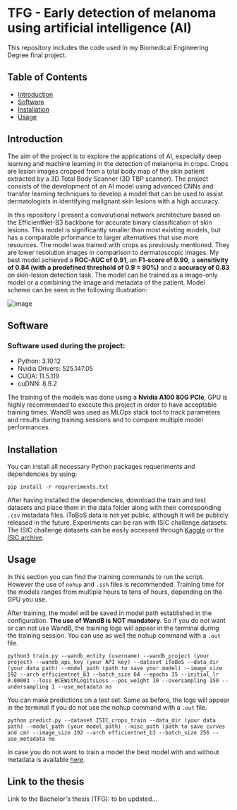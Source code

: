 # TFG - Early detection of melanoma using artificial intelligence (AI)

This repository includes the code used in my Biomedical Engineering Degree final project.

## Table of Contents
- [Introduction](#introduction)
- [Software](#software)
- [Installation](#installation)
- [Usage](#usage)

## Introduction
The aim of the project is to explore the applications of AI, especially deep learning and
machine learning in the detection of melanoma in crops. Crops are lesion images cropped
from a total body map of the skin patient extracted by a 3D Total Body Scanner (3D TBP scanner).
The project consists of the development of an AI model using advanced CNNs and transfer
learning techniques to develop a model that can be used to assist dermatologists in identifying
malignant skin lesions with a high accuracy.

In this repository I present a convolutional network architecture based on the EfficientNet-B3 backbone for accurate binary classification of skin lesions. This model is significantly smaller than most existing models, but has a comparable prformance to larger alternatives that use more resources. The model was trained with crops as previously mentioned. They are lower resolution images in comparison to dermatoscopic images. My best model achieved a **ROC-AUC of 0.91**, an **F1-score of 0.90**, a **sensitivity of 0.84 (with a predefined threshold of 0.9 = 90%)** and a **accuracy of 0.83** on skin-lesion detection task. The model can be trained as a image-only model or a combining the image and metadata of the patient. Model scheme can be seen in the following illustration:

![image](https://github.com/user-attachments/assets/0f340340-9097-49b3-8a6a-d86b2536ef91)

## Software

### Software used during the project:
-  Python: 3.10.12
-  Nvidia Drivers: 525.147.05
-  CUDA: 11.5.119
-  cuDNN: 8.9.2

The training of the models was done using a **Nvidia A100 80G PCIe**, GPU is highly recommended to execute this project in order to have acceptable training times. WandB was used as MLOps stack tool to track parameters and results during training sessions and to compare multiple model performances.

## Installation
You can install all necessary Python packages requeriments and dependencies by using:

```
pip install -r requreriments.txt
```
After having installed the dependencies, download the train and test datasets and place them in the data folder along with their corresponding `.csv` metadata files. iToBoS data is not yet public, although it will be publicly released in the future. Experiments can be ran with ISIC challenge datasets. The ISIC challenge datasets can be easily accessed through [Kaggle](https://www.kaggle.com/) or the [ISIC archive](https://challenge.isic-archive.com/data/).

## Usage
In this section you can find the training commands to run the script. However the use of `nohup` and `.ssh` files is recommended. Training time for the models ranges from multiple hours to tens of hours, depending on the GPU you use.

After training, the model will be saved in model path established in the configuration. **The use of WandB is NOT mandatory**. So if you do not want or can not use WandB, the training logs will appear in the terminal during the training session. You can use as well the nohup command with a `.out` file.
```
python3 train.py --wandb_entity (username) --wandb_project (your project) --wandb_api_key (your API key) --dataset iToBoS --data_dir (your data path) --model_path (path to save your model) --image_size 192 --arch efficientnet_b3 --batch_size 64 --epochs 35 --initial_lr 0.00003 --loss BCEWithLogitsLoss --pos_weight 10 --oversampling 150 --undersampling 1 --use_metadata no
```

You can make predictions on a test set. Same as before, the logs will appear in the terminal if you do not use the nohup command with a `.out` file.
```
python predict.py --dataset ISIC_crops_train --data_dir (your data path) --model_path (your model path) --misc_path (path to save curves and cm) --image_size 192 --arch efficientnet_b3 --batch_size 256 --use_metadata no
```

In case you do not want to train a model the best model with and without metadata is available [here](https://drive.google.com/drive/folders/1zo6dL-G_r2i_W9bDiG4a_0Lw6yXfhet-?usp=sharing).

## Link to the thesis
Link to the Bachelor's thesis (TFG): to be updated...
